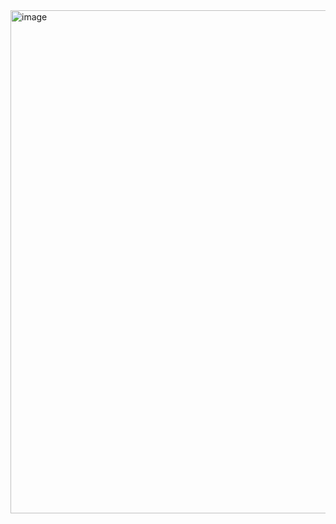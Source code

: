<img width="1919" height="805" alt="image" src="https://github.com/user-attachments/assets/83e1722c-bdea-4bab-a94a-7c8ffcdaeecf" />
